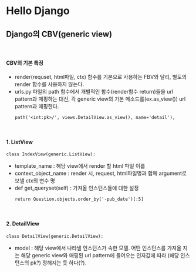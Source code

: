 # Hello Django

## Django의 CBV(generic view)
<br>

#### CBV의 기본 특징
- render(requset, html파일, ctx) 함수를 기본으로 사용하는 FBV와 달리, 별도의 render 함수를 사용하지 않는다.
- urls.py 파일의 path 함수에서 개별적인 함수(render함수 return)들을 url pattern과 매핑하는 대신, 각 generic view의 기본 메소드를(ex.as_view()) url pattern과 매핑한다.
    ```
    path('<int:pk>/', views.DetailView.as_view(), name='detail'),
    ```
<br>

#### 1. ListView
```
class IndexView(generic.ListView):
```
- template_name : 해당 view에서 render 할 html 파일 이름
- context_object_name : render 시, request, html파일명과 함께 argument로 보낼 ctx의 변수 명 
- def get_queryset(self) : 가져올 인스턴스들에 대한 설정
    ```
    return Question.objects.order_by('-pub_date')[:5]
    ```
<br>

#### 2. DetailView
``` 
class DetailView(generic.DetailView):
```
- model : 해당 view에서 나타낼 인스턴스가 속한 모델. 어떤 인스턴스를 가져올 지는 해당 generic view와 매핑된 url pattern에 들어오는 인자값에 따라 (해당 인스턴스의 pk?) 정해지는 듯 하다(?).
